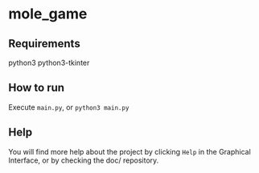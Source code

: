 # mole_game

## Requirements
python3 
python3-tkinter

## How to run
Execute `main.py`, or `python3 main.py`


## Help
You will find more help about the project by clicking `Help` in the Graphical Interface, or by checking the doc/ repository.
